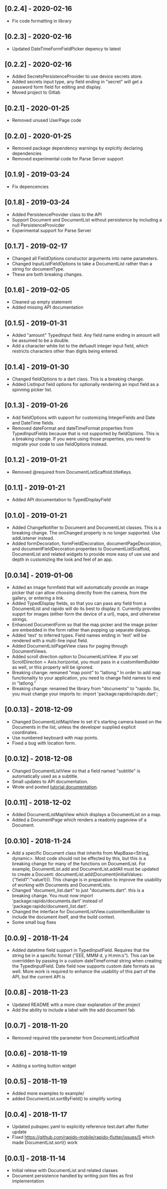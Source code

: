 ## [0.2.4] - 2020-02-16
 * Fix code formatting in library

## [0.2.3] - 2020-02-16
 * Updated DateTimeFormFieldPicker depency to latest

## [0.2.2] - 2020-02-16
 * Added SecretsPersistenceProvider to use device secrets store.
 * Added secrets input type, any field ending in "secret" will get a password form field for editing and display.
 * Moved project to Gitlab

## [0.2.1] - 2020-01-25
 * Removed unused UserPage code
 
## [0.2.0] - 2020-01-25
 * Removed package dependency warnings by explcitly declaring dependencies
 * Removed experimental code for Parse Server support

## [0.1.9] - 2019-03-24
 * Fix depencencies
 
## [0.1.8] - 2019-03-24
 * Added PersistenceProvider class to the API
 * Support Document and DocumentList without persistence by including a null PersistenceProvicder
 * Experimental support for Parse Server
 
## [0.1.7] - 2019-02-17
 * Changed all FieldOptions constuctor arguments into name parameters.
 * Changed InputListFieldOptions to take a DocumentList rather than a string for documentType.
 * These are both breaking changes.

## [0.1.6] - 2019-02-05
 * Cleaned up empty statement
 * Added missing API documentation

## [0.1.5] - 2019-01-31
 * Added "amount" TypedInput field. Any field name ending in amount will be assumed to be a double.
 * Add a character white list to the defuault integer input field, which restricts characters other than digits being entered.
 
## [0.1.4] - 2019-01-30
 * Changed fieldOptions to a dart class. This is a breaking change.
 * Added ListInput field options for optionally rendering an input field as a spinning picker list.
 
## [0.1.3] - 2019-01-26
 * Add fieldOptions with support for customizing IntegerFields and Date and DateTime fields. 
 * Removed dateFormat and dateTimeFormat properties from TypedInputFields because that is not supported by fieldOptions. This is a breaking change. If you were using those properties, you need to migrate your code to use fieldOptions instead.
 
## [0.1.2] - 2019-01-21
 * Removed @required from DocumentListScaffold.titleKeys. 
 
## [0.1.1] - 2019-01-21
 * Added API documentation to TypedDisplayField

## [0.1.0] - 2019-01-21
 * Added ChangeNotifier to Document and DocumentList classes. This is a breaking change. The onChanged property is no longer supported. Use addListener instead.
 * Added formDecoration, formFieldDecoration, documentPageDecoration, and documentFieldDecoration properties to DocumentListScaffold, DocumentList and related widgets to provide more easy of use use and depth in customizing the look and feel of an app.
 
## [0.0.14] - 2019-01-06
 * Added an image formfield that will automatically provide an image picker that can allow choosing directly from the camera, from the gallery, or entering a link. 
 * Added TypedDisplay fields, so that you can pass any field from a DocumentList and rapido will do its best to display it. Currently provides supprt for images (either form the device of a url), maps, and otherwise strings.
 * Enhanced DocumentForm so that the map picker and the image picker are embedded in the form rather than popping up separate dialogs.
 * Added 'text' to inferred types. Field names ending in 'text' will be rendered with a multi-line input field.
 * Added DocumentListPageView class for paging through DocumentViews.
 * Added scroll direction option to DocumentListView. If you set ScrollDirection = Axis.horizontal, you must pass in a customItemBuilder as well, or this property will be ignored.
 * Breaking change: remaned "map point" to "latlong." In order to add map functionality to your application, you need to change field names to end in "latlong."
 * Breaking change: renamed the library from "documents" to "rapido. So, you must change your imports to: import 'package:rapido/rapido.dart';
 
## [0.0.13] - 2018-12-09
 * Changed DocumentListMapView to set it's starting camera based on the Documents in the list, unless the developer supplied explicit coordinates.
 * Use numbered keyboard with map points.
 * Fixed a bug with location form.

## [0.0.12] - 2018-12-08
 * Changed DocumentListView so that a field named "subtitle" is automatically used as a subtitle.
 * Small updates to API documentation.
 * Wrote and posted [tutorial documentation](https://rapido-mobile.github.io/).

## [0.0.11] - 2018-12-02
 * Added DocumentListMapView which displays a DocumentList on a map.
 * Added a DocumentPage which renders a readonly pageview of a Document.

## [0.0.10] - 2018-11-24
 * Add a specific Document class that inherits from MapBase<String, dynamic>. Most code should not be effected by this, but this is a breaking change for many of the functions on DocumentList. For example, DocumentList.add and DocumentList.addAll must be updated to create a Docuent: documentList.add(Document(initialValues: {"field1":"value1})). This change is in preparation to improve the usability of working with Documents and DocumentLists.
 * Changed "document_list.dart" to just "documents.dart". this is a breaking change. You must now import 'package:rapido/documents.dart' instead of 'package:rapido/document_list.dart'.
 * Changed the interface for DocumentListView.customItemBuilder to include the document itself, and the build context. 
 * Some small bug fixes

## [0.0.9] - 2018-11-24
 * Added datetime field support in TypedInputField. Requires that the string be in a specific format ("EEE, MMM d, y H:mm:s"). This can be overridden by passing in a custom dateTimeFormat string when creating the TypedInputField. Date field now supports custom date formats as well. More work is required to enhance the usability of this part of the API, but the current API is 

## [0.0.8] - 2018-11-23
 * Updated README with a more clear explanation of the project
 * Add the ability to include a label with the add document fab

## [0.0.7] - 2018-11-20
 * Removed required title parameter from DocumentListScaffold

## [0.0.6] - 2018-11-19 
 * Adding a sorting button widget

## [0.0.5] - 2018-11-19 
 * Added more examples to example/
 * added DocumentList.sortByField() to simplify sorting

## [0.0.4] - 2018-11-17
* Updated pubspec.yaml to explicitly reference test.dart after flutter update
* Fixed https://github.com/rapido-mobile/rapido-flutter/issues/5 which made DocumentList.sort() work

## [0.0.1] - 2018-11-14
* Initial relese with DocumentList and related classes
* Document persistence handled by writing json files as first implementation







 